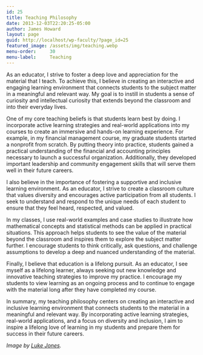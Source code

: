 ```yaml
---
id: 25
title: Teaching Philosophy
date: 2013-12-03T22:20:25-05:00
author: James Howard
layout: page
guid: http://localhost/wp-faculty/?page_id=25
featured_image: /assets/img/teaching.webp
menu-order:     30
menu-label:     Teaching
---
```


As an educator, I strive to foster a deep love and appreciation for
the material that I teach. To achieve this, I believe in creating
an interactive and engaging learning environment that connects
students to the subject matter in a meaningful and relevant way.
My goal is to instill in students a sense of curiosity and intellectual
curiosity that extends beyond the classroom and into their everyday
lives.

One of my core teaching beliefs is that students learn best by
doing. I incorporate active learning strategies and real-world
applications into my courses to create an immersive and hands-on
learning experience. For example, in my financial management course,
my graduate students started a nonprofit from scratch. By putting
theory into practice, students gained a practical understanding of
the financial and accounting principles necessary to launch a
successful organization. Additionally, they developed important
leadership and community engagement skills that will serve them
well in their future careers.

I also believe in the importance of fostering a supportive and
inclusive learning environment. As an educator, I strive to create
a classroom culture that values diversity and encourages active
participation from all students. I seek to understand and respond
to the unique needs of each student to ensure that they feel heard,
respected, and valued.

In my classes, I use real-world examples and case studies to
illustrate how mathematical concepts and statistical methods can
be applied in practical situations. This approach helps students
to see the value of the material beyond the classroom and inspires
them to explore the subject matter further. I encourage students
to think critically, ask questions, and challenge assumptions to
develop a deep and nuanced understanding of the material.

Finally, I believe that education is a lifelong pursuit. As an
educator, I see myself as a lifelong learner, always seeking out
new knowledge and innovative teaching strategies to improve my
practice. I encourage my students to view learning as an ongoing
process and to continue to engage with the material long after they
have completed my course.

In summary, my teaching philosophy centers on creating an interactive
and inclusive learning environment that connects students to the
material in a meaningful and relevant way. By incorporating active
learning strategies, real-world applications, and a focus on diversity
and inclusion, I aim to inspire a lifelong love of learning in my
students and prepare them for success in their future careers.

<!--
## Mathematics

I have taught undergraduate mathematics at the [University of Maryland Global Campus](http://www.umuc.edu) since 2010, when it was called the University of Maryland University College. UMGC's classes are primarily delivered via distance education, though some courses are "hybrid" including a weekly session on campus, usually at the University of Maryland, College Park. At UMGC, I routinely teach the introductory mathematics courses:

*   **MATH 106 Finite Mathematics** A survey of basic business mathematics. This course includes an introduction to mathematical finance (loan and annuity modeling), simple matrix mathematics, linear programming, set theory, and basic probability.
    *   [Fall 2018 (OL4) Syllabus](/assets/docs/MATH_106_7980_Finite_Mathematics_2188_.pdf)
    *   [Spring 2018 (OL1) Syllabus](/assets/docs/MATH-106-Syllabus-Spring-2018-OL1.pdf)
    *   [Fall 2017 (OL4) Syllabus](/assets/docs/MATH-106-Syllabus-Fall-2017-OL4.pdf)
    *   [Spring 2017 (OL1) Syllabus](/assets/docs/MATH-106-Syllabus-Spring-2017-OL1.pdf)
    *   [Summer 2015 (OL3) Syllabus](/assets/docs/MATH-106-Summer-2015-OL3.pdf)
    *   [Summer 2015 (OL1) Syllabus](/assets/docs/MATH-106-Summer-2015-OL1.pdf)
    *   [Spring 2015 (OL4) Syllabus](/assets/docs/MATH-106-Spring-2015-OL4.pdf)
    *   [Fall 2014 (OL4) Syllabus](/assets/docs/MATH-106-Fall-2014-OL4.pdf)
*   **MATH 107 College Algebra** A gentle introduction college-level algebra including equations, inequalities, graphing, and polynomial and exponential equations.
    *   [Summer 2024 (OL1) Syllabus](/assets/docs/MATH_107_6382_College_Algebra_2245_MATH_107_Summer_2024.pdf)
    *   [Spring 2024 (OL3) Syllabus](/assets/docs/MATH_107_7388_College_Algebra_2242_MATH_107_Spring_2024.pdf)
    *   [Fall 2023 (OL3) Syllabus](/assets/docs/MATH_107_7384_College_Algebra_2238_MATH_107_Fall_2023.pdf)
    *   [Fall 2023 (OL1) Syllabus](/assets/docs/MATH_107_6382_College_Algebra_2238_MATH_107_Fall_2023.pdf)
    *   [Summer 2023 (OL1) Syllabus](/assets/docs/MATH_107_6394_College_Algebra_2235_MATH_107_Summer_2023.pdf)
    *   [Spring 2023 (OL3) Syllabus](/assets/docs/MATH_107_7390_College_Algebra_2232_MATH_107_Spring_2023.pdf)
    *   [Spring 2023 (OL1) Syllabus](/assets/docs/MATH_107_6390_College_Algebra_2232_MATH_107_Spring_2023.pdf)
    *   [Fall 2022 (OL3) Syllabus](/assets/docs/MATH_107_7389_College_Algebra_2228_MATH_107_Fall_2022.pdf)
    *   [Fall 2022 (OL1) Syllabus](/assets/docs/MATH_107_6376_College_Algebra_2228_MATH_107_Fall_2022.pdf)
    *   [Spring 2022 (OL3) Syllabus](/assets/docs/MATH_107_7391_College_Algebra_2222_MATH_107_Spring_2022.pdf)
    *   [Spring 2022 (OL1) Syllabus](/assets/docs/MATH_107_6381_College_Algebra_2222_MATH_107_Spring_2022.pdf)
    *   [Fall 2021 (OL3) Syllabus](/assets/docs/MATH_107_7386_College_Algebra_2218_MATH_107_Fall_2021.pdf)
    *   [Fall 2021 (OL1) Syllabus](/assets/docs/MATH_107_6377_College_Algebra_2218_MATH_107_Fall_2021.pdf)
    *   [Spring 2021 (OL1) Syllabus](/assets/docs/MATH_107_6394_College_Algebra_2212_MATH_107_Spring_2021.pdf)
    *   [Fall 2020 (OL3) Syllabus](/assets/docs/MATH_107_7382_College_Algebra_2208_MATH_107_Fall_2020.pdf)
    *   [Fall 2020 (OL2) Syllabus](/assets/docs/MATH_107_6984_College_Algebra_2208_MATH_107_Fall_2020.pdf)
    *   [Summer 2020 (OL1) Syllabus](/assets/docs/MATH_107_6388_College_Algebra_2205_MATH_107_Summer_2020.pdf)
    *   [Spring 2020 (OL1) Syllabus](/assets/docs/MATH-107-Spring-2020-OL1.pdf)
    *   [Fall 2019 (OL4) Syllabus](/assets/docs/MATH-107-Fall-2019-OL4.pdf)
    *   [Fall 2019 (OL4) Syllabus](/assets/docs/MATH-107-Fall-2019-OL1.pdf)
    *   [Spring 2019 (OL1) Syllabus](/assets/docs/MATH-107-Spring-2019-OL1.pdf)
    *   [Summer 2018 (OL3) Syllabus](/assets/docs/UMUC-MATH107-Summer-2018-OL3-Syllabus.pdf)
    *   [Summer 2018 (OL1) Syllabus](/assets/docs/UMUC-MATH107-Summer-2018-OL1-Syllabus.pdf)
    *   [Summer 2017 (OL2) Syllabus](/assets/docs/UMUC-MATH107-Summer-2017-OL2-Syllabus.pdf)
    *   [Summer 2017 (OL1) Syllabus](/assets/docs/UMUC-MATH107-Summer-2017-OL1-Syllabus.pdf)
    *   [Spring 2015 (OL1) Syllabus](/assets/docs/MATH-107-Spring-2015-OL1.pdf)
    *   [Fall 2015 (OL3) Syllabus](/assets/docs/MATH-107-Fall-2015-OL3.pdf)
    *   [Fall 2014 (OL1) Syllabus](/assets/docs/MATH-107-Fall-2014-OL1.pdf)

I have also taught other courses from the mathematics program:

*   **MATH 012 Intermediate Algebra** A development course preparing students for one of the core college-level math courses listed above. This course introduces many algebraic concepts.
    *   [Fall 2018 (OL4) Syllabus](/assets/docs/MATH_012_7982_Intermediate_Algebra_2188_.pdf)
    *   [Spring 2018 (OL4) Syllabus](/assets/docs/MATH-012-Syllabus-Spring-2018-OL4.pdf)
    *   [Spring 2017 (OL4) Syllabus](/assets/docs/MATH012-Syllabus-Spring2017.pdf)
*   **MATH 108 Trigonometry and Analytical Geometry** This course picks up where MATH 107 leaves off and adds trigonometric functions, analysis of triangles and other simple shapes. Some proofs are also introduced.
    *   [Fall 2015 (OL1) Syllabus](/assets/docs/MATH-108-Fall-2015-OL1.pdf)
*   **MATH 115 Pre-Calculus** This course is the contents of MATH 107 and MATH 108 in one semester!
    *   [Summer 2019 (OL1) Syllabus](/assets/docs/MATH-115-Summer-2019-OL1.pdf)
    *   [Fall 2016 (OL4) Syllabus](/assets/docs/MATH-115-Fall-2016-OL4.pdf)
    *   [Fall 2016 (OL1) Syllabus](/assets/docs/MATH-115-Fall-2016-OL1.pdf)
*   **MATH 140 Calculus I** Calculus I is the traditional first semester of calculus. The course teaches limits and derivatives, with a focus on graphing. Finally, this course introduces the integral and sets up Calculus II.
    *   [Spring 2016 (OL2) Syllabus](/assets/docs/MATH-140-Spring-2016-OL2.pdf)

Finally, I have taught courses from our statistics program. We are now down to just STAT 200, but we previously had an array of thematically-linked statistics classes for business, social science, and computer science:

*   **STAT 200 Introduction to Statistics** This is an introduction to applied statistics. Probability, t-tests, and [latex]\chi^2[/latex]-tests are introduced. Application areas are broadly selected from across many different fields.
    *   [Spring 2024 (OL1) Syllabus](/assets/docs/STAT_200_6377_Introduction_to_Statistics_2242_STAT_200_Spring_2024.pdf)
    *   [Summer 2023 (OL1) Syllabus](/assets/docs/STAT_200_6391_Introduction_to_Statistics_2235_STAT_200_Summer_2023.pdf)
    *   [Spring 2020 (OL4) Syllabus](/assets/docs/STAT-200-Spring-2020-OL4.pdf)
    *   [Fall 2017 (OL1) Syllabus](/assets/docs/STAT200-Syllabus-Fall-2017-OL1.pdf)
*   **STAT 230 Introductory Business Statistics** This is is essentially the same as STAT 200, but the examples are drawn primarily from business settings and include production and finance problems. This class has since been discontinued in favor of STAT 200, above, as a generalized statistics course.

## Public Affairs and Management

### The University of New Mexico

For the fall of 2022, I was invited to teach in the the [University of New Mexico master of public administration program](https://spa.unm.edu/).

*   **PADM 596 Research Methods II: Data Analysis** This course covers advanced statistics with a specific application to public management. One interesting feature of this course is an explicit Stata knowledge requirement.
    * [Spring 2023 Syllabus](/assets/docs/PADM596-Syllabus-Spring2023.pdf)
    * [Fall 2022 Syllabus](/assets/docs/PADM596-Syllabus-Fall2022.pdf)

### Baruch College

In the Spring of 2021, I was invited to cover a course for the [Baruch College public and international affairs programs](https://marxe.baruch.cuny.edu/) in the Marxe School of Public and International Affairs.

*   **PAF 503 Research and Analysis II** This course brings forth more advanced research methods with focus on both national and international applications.  We will be using Stata as the core statistical language in this course.
    * [Spring 2022 Syllabus](/assets/docs/PAF9172-Sp22-Syllabus.pdf)
        * [Additional Policies](/assets/docs/PAF9172-Sp22-Syllabus-Policies.pdf)
    * [Fall 2021 Syllabus](/assets/docs/PAF9172-Fa21-Syllabus.pdf)
      * [Additional Policies](/assets/docs/PAF9172-Fa21-Syllabus-Policies.pdf)
    * [Spring 2021 Syllabus](/assets/docs/PAF9172-Sp21-Syllabus.pdf)

### Central Michigan University

In the spring of 2017, I started occasionally teaching in the [Master of Science in Administration](https://www.cmich.edu/Global/Programs/Pages/degrees.aspx?dc=MSA) (MSA) program at [Central Michigan University](https://www.cmich.edu/). It may seem like a long commute, but my courses are taught at Joint Base Andrews, here in Maryland, through the Central Michigan Global Campus initiative. The MSA program is a degree in management focusing on technical administration, drawing on the course content common in both master of public administration and master of business administration programs. I have taught four different courses for Central Michigan.

*   **MSA 600 Foundations of Research Methods in Administration** This course covers the basic research process starting with the scientific method, lit reviews, data collection, analysis, through to research writing. Through this course, a student is well-prepared to design and complete a research project in a government or business setting.
    *   [Spring 2017 Syllabus](/assets/docs/MSA600-Syllabus-Spring2017.pdf)
*   **MSA 607 Program Management in Complex Organizations** This course is a unique course that looks beyond standard project management and looks at the interrelationships of projects inside large and diversified organizations.
    *   [Spring 2024 Syllabus](/assets/docs/MSA607-Syllabus-Spring2024.pdf)
    *   [Spring 2023 Syllabus](/assets/docs/MSA607-Syllabus-Spring2023.pdf)
    *   [Fall 2022 Syllabus](/assets/docs/MSA607-Syllabus-Fall2022.pdf)
    *   [Spring 2022 Syllabus](/assets/docs/MSA607-Syllabus-Spring2022.pdf)
    *   [Spring 2021 Syllabus](/assets/docs/MSA607-Syllabus-Spring2021.pdf)
    *   [Spring 2020 Syllabus](/assets/docs/MSA607-Syllabus-Spring2020.pdf)
    *   [Fall 2019 Syllabus](/assets/docs/MSA607-Syllabus-Fall2019.pdf)
    *   [Spring 2019 Syllabus](/assets/docs/MSA607-Syllabus-Spring2019.pdf)
*   **MSA 647 People and Project Administration** This course introduces the nontechnical side of project management. It focuses on communication, principally with stakeholders and within the project team. From this course, students should be able to manage project risk better from a personnel standpoint.
    *   [Summer 2024 Syllabus](/assets/docs/MSA647-Syllabus-Summer2024.pdf)
    *   [Fall 2023 Syllabus](/assets/docs/MSA647-Syllabus-Fall2023.pdf)
    *   [Spring 2023 Syllabus](/assets/docs/MSA647-Syllabus-Spring2023.pdf)
    *   [Fall 2022 Syllabus](/assets/docs/MSA647-Syllabus-Fall2022.pdf)
    *   [Spring 2022 Syllabus](/assets/docs/MSA647-Syllabus-Spring2022.pdf)
    *   [Fall 2020 Syllabus](/assets/docs/MSA647-Syllabus-Fall2020.pdf)
    *   [Summer 2020 Syllabus](/assets/docs/MSA647-Syllabus-Summer2020.pdf)
    *   [Spring 2020 Syllabus](/assets/docs/MSA647-Syllabus-Spring2020.pdf)
    *   [Fall 2018 Syllabus](/assets/docs/MSA647-Syllabus-Fall-2018.pdf)
    *   [Spring 2018 Syllabus](/assets/docs/MSA647-Syllabus-Spring-2018.pdf)
*   **PSC 516 Environmental Politics and Policy** This course explores the nexus between the environment and policymaking.  We are going to look at the applications of politics to environmental questions, how the environment plays into larger political questions, and explore how to communicate environmental concerns in the policy context.
    *   [Fall 2021 Syllabus](/assets/docs/PSC516-Syllabus-Fall-2021.pdf)
    *   [Summer 2021 Syllabus](/assets/docs/PSC516-Syllabus-Summer-2021.pdf)

### The Pennsylvania State University

In the fall of 2018, I was invited to cover a course for the [Penn State master of public administration program](https://harrisburg.psu.edu/public-affairs/public-administration/master-public-administration).

*   **PADM 503 Research Methods** Like MSA 600 at Central Michigan, this course covers the basic research process with a specific application to public management. One interesting feature of this course is an explicit SPSS knowledge requirement.
    *   [Spring 2020 Syllabus](/assets/docs/PADM-503-Spring-2020.pdf)
    *   [Summer 2019 Syllabus](/assets/docs/PADM-503-Summer-2019.pdf)
    *   [Fall 2018 Syllabus](/assets/docs/PADM503-Syllabus-Fall2018.pdf)

### University of Baltimore

During the spring of 2014, the [University of Baltimore's](http://www.ubalt.edu) School of Public and International Affairs invited me to teach in their [master of public administration program](http://www.ubalt.edu/cpa/graduate-programs-and-certificates/degree-programs/master-of-public-administration/). I taught for the following three semesters and taught courses over two years from the budgeting and fiscal administration track:

*   **PUAD 701 Public Administration and Public Finance** This course will consider the economic impacts of governmental policies, especially at the state and local level.
    *   [Fall 2015 Syllabus](/assets/docs/PUAD701-Syllabus-2015Rev.pdf)
    *   [Fall 2014 Syllabus](/assets/docs/PUAD701-Syllabus-2014.pdf)
*   **PUAD 702 Public Financial Management** A discussion of public financial management, including debt management, accounting policies, performance management, and accountability. This discussion should extend beyond the introductory graduate-level course on budgeting.
    *   [Spring 2015 Syllabus](/assets/docs/PUAD702-Syllabus-2015.pdf)
    *   [Spring 2014 Syllabus](/assets/docs/PUAD702-Syllabus-2014.pdf)

-->

_Image by [Luke Jones](https://www.flickr.com/photos/befuddledsenses/9379803665)._
